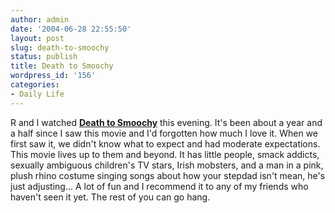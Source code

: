 ```yaml
---
author: admin
date: '2004-06-28 22:55:50'
layout: post
slug: death-to-smoochy
status: publish
title: Death to Smoochy
wordpress_id: '156'
categories:
- Daily Life
---
```


R and I watched **[Death to
Smoochy](http://www.imdb.com/title/tt0266452/)** this evening. It's been
about a year and a half since I saw this movie and I'd forgotten how
much I love it. When we first saw it, we didn't know what to expect and
had moderate expectations. This movie lives up to them and beyond. It
has little people, smack addicts, sexually ambiguous children's TV
stars, Irish mobsters, and a man in a pink, plush rhino costume singing
songs about how your stepdad isn't mean, he's just adjusting... A lot of
fun and I recommend it to any of my friends who haven't seen it yet. The
rest of you can go hang.
